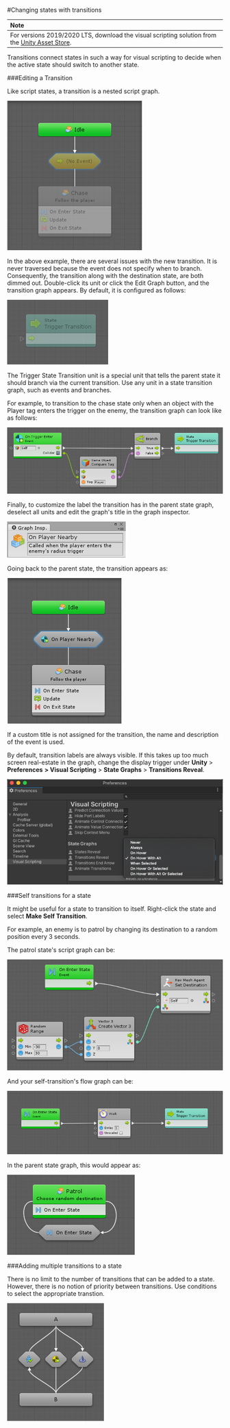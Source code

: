 #Changing states with transitions

| **Note**                                                     |
| :----------------------------------------------------------- |
| For versions 2019/2020 LTS, download the visual scripting solution from the [Unity Asset Store](https://assetstore.unity.com/packages/tools/visual-bolt-163802). |

Transitions connect states in such a way for visual scripting to decide when the active state should switch to another state.

###Editing a Transition


Like script states, a transition is a nested script graph.

![](images/VS-Transitions.png)

In the above example, there are several issues with the new transition. It is never traversed because the  event does not specify when to branch. Consequently, the transition along with the destination state, are both dimmed out. Double-click its unit or click the Edit Graph button, and the transition graph appears. By default, it is configured as follows:

![](images/bolt-transitions5.png)

The Trigger State Transition unit is a special unit that tells the parent state it should branch via the current transition. Use any unit in a state transition graph, such as events and branches.

For example, to transition to the chase state only when an object with the Player tag enters the trigger on the enemy, the transition graph can look like as follows:

![](images/bolt-transitions6.png)

Finally, to customize the label the transition has in the parent state graph, deselect all units and edit the graph's title in the graph inspector.

![](images/bolt-transitions7.png)

Going back to the parent state, the transition appears as:

![](images/VS-Transitions2.png)

If a custom title is not assigned for the transition, the name and description of the event is used.

By default, transition labels are always visible. If this takes up too much screen real-estate in the graph,  change the display trigger under **Unity** > **Preferences** **&gt; Visual Scripting** &gt; **State Graphs** &gt; **Transitions Reveal**.

![](images/vs-state-graphs-transitions-reveal.png)

###Self transitions for a state

It might be useful for a state to transition to itself. Right-click the state and select **Make Self Transition**.

For example, an enemy is to patrol by changing its destination to a random position every 3 seconds.

The patrol state's script graph can be:

![](images/bolt-transitions10.png)

And your self-transition's flow graph can be:

![](images/bolt-transitions11.png)

In the parent state graph, this would appear as:

![](images/bolt-transitions12.png)

###Adding multiple transitions to a state

There is no limit to the number of transitions that can be added to a state. However, there is no notion of priority between transitions. Use conditions to select the appropriate transtion.

![](images/bolt-transitions13.png)
